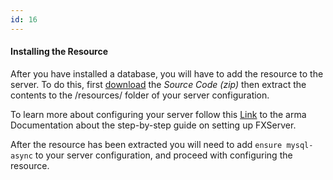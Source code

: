 ```yaml
---
id: 16
---
```

#### Installing the Resource

 After you have installed a database, you will have to add the resource to the server. To do this, first  [download](https://github.com/brouznouf/arma-mysql-async/releases) the *Source Code (zip)* then extract the contents to the /resources/ folder of your server configuration.

To learn more about configuring your server follow this [Link](https://docs.arma.net/docs/server-manual/setting-up-a-server/) to the arma Documentation about the step-by-step guide on setting up FXServer.

After the resource has been extracted you will need to add `ensure mysql-async` to your server configuration, and proceed with configuring the resource. 